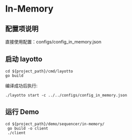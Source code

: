 # In-Memory

## 配置项说明

直接使用配置：configs/config_in_memory.json


## 启动 layotto
```shell
cd ${project_path}/cmd/layotto
go build
```

编译成功后执行:
```shell @background
./layotto start -c ../../configs/config_in_memory.json
```

## 运行 Demo

```shell
cd ${project_path}/demo/sequencer/in-memory/
 go build -o client
 ./client
```
